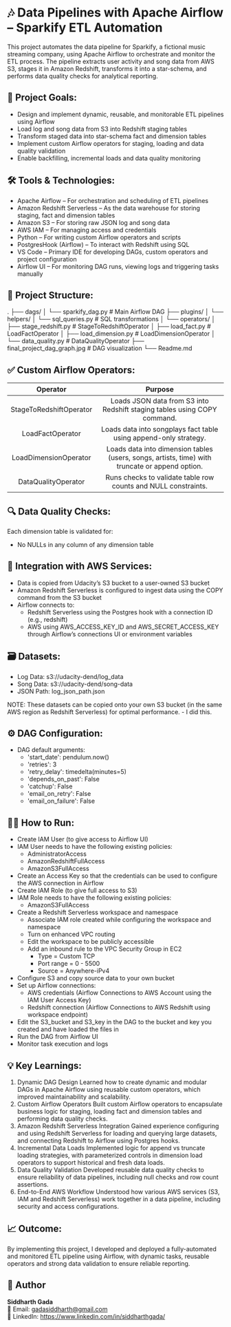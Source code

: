 # 🎶 Data Pipelines with Apache Airflow – Sparkify ETL Automation
This project automates the data pipeline for Sparkify, a fictional music streaming company, using Apache Airflow to orchestrate and monitor the ETL process. The pipeline extracts user activity and song data from AWS S3, stages it in Amazon Redshift, transforms it into a star-schema, and performs data quality checks for analytical reporting.

## 🚀 Project Goals:<br>
- Design and implement dynamic, reusable, and monitorable ETL pipelines using Airflow
- Load log and song data from S3 into Redshift staging tables
- Transform staged data into star-schema fact and dimension tables
- Implement custom Airflow operators for staging, loading and data quality validation
- Enable backfilling, incremental loads and data quality monitoring

## 🛠️ Tools & Technologies: <br>
- Apache Airflow – For orchestration and scheduling of ETL pipelines
- Amazon Redshift Serverless – As the data warehouse for storing staging, fact and dimension tables
- Amazon S3 – For storing raw JSON log and song data
- AWS IAM – For managing access and credentials
- Python – For writing custom Airflow operators and scripts
- PostgresHook (Airflow) – To interact with Redshift using SQL
- VS Code – Primary IDE for developing DAGs, custom operators and project configuration
- Airflow UI – For monitoring DAG runs, viewing logs and triggering tasks manually

## 📁 Project Structure:<br>
.
├── dags/
│   └── sparkify_dag.py              # Main Airflow DAG
├── plugins/
│   └── helpers/
│       └── sql_queries.py          # SQL transformations
│   └── operators/
│       ├── stage_redshift.py       # StageToRedshiftOperator
│       ├── load_fact.py            # LoadFactOperator
│       ├── load_dimension.py       # LoadDimensionOperator
│       └── data_quality.py         # DataQualityOperator
├── final_project_dag_graph.jpg     # DAG visualization
└── Readme.md

## ✅ Custom Airflow Operators: <br>
|Operator	| Purpose|
|:---:|:---:|
| StageToRedshiftOperator	| Loads JSON data from S3 into Redshift staging tables using COPY command. |
| LoadFactOperator	| Loads data into songplays fact table using append-only strategy. |
| LoadDimensionOperator |	Loads data into dimension tables (users, songs, artists, time) with truncate or append option. |
| DataQualityOperator	| Runs checks to validate table row counts and NULL constraints. |

## 🔍 Data Quality Checks: <br>
Each dimension table is validated for:
- No NULLs in any column of any dimension table

## 🔄 Integration with AWS Services: <br>
- Data is copied from Udacity’s S3 bucket to a user-owned S3 bucket
- Amazon Redshift Serverless is configured to ingest data using the COPY command from the S3 bucket
- Airflow connects to:
  - Redshift Serverless using the Postgres hook with a connection ID (e.g., redshift)
  - AWS using AWS_ACCESS_KEY_ID and AWS_SECRET_ACCESS_KEY through Airflow’s connections UI or environment variables

## 🗃️ Datasets: <br>
- Log Data: s3://udacity-dend/log_data
- Song Data: s3://udacity-dend/song-data
- JSON Path: log_json_path.json

NOTE: These datasets can be copied onto your own S3 bucket (in the same AWS region as Redshift Serverless) for optimal performance. - I did this.

## ⚙️ DAG Configuration: <br>
- DAG default arguments:
  - 'start_date': pendulum.now()
  - 'retries': 3
  - 'retry_delay': timedelta(minutes=5)
  - 'depends_on_past': False
  - 'catchup': False
  - 'email_on_retry': False
  - 'email_on_failure': False

## 🧑‍💻 How to Run:
- Create IAM User (to give access to Airflow UI)
- IAM User needs to have the following existing policies:
  - AdministratorAccess
  - AmazonRedshiftFullAccess
  - AmazonS3FullAccess
- Create an Access Key so that the credentials can be used to configure the AWS connection in Airflow
- Create IAM Role (to give full access to S3)
- IAM Role needs to have the following existing policies:
  - AmazonS3FullAccess
- Create a Redshift Serverless workspace and namespace
  - Associate IAM role created while configuring the workspace and namespace
  - Turn on enhanced VPC routing
  - Edit the workspace to be publicly accessible
  - Add an inbound rule to the VPC Security Group in EC2
    - Type = Custom TCP
    - Port range = 0 - 5500
    - Source = Anywhere-iPv4
- Configure S3 and copy source data to your own bucket
- Set up Airflow connections:
  - AWS credentials (Airflow Connections to AWS Account using the IAM User Access Key)
  - Redshift connection (Airflow Connections to AWS Redshift using workspace endpoint)
- Edit the S3_bucket and S3_key in the DAG to the bucket and key you created and have loaded the files in
- Run the DAG from Airflow UI
- Monitor task execution and logs

## 💡 Key Learnings: <br>
1. Dynamic DAG Design
Learned how to create dynamic and modular DAGs in Apache Airflow using reusable custom operators, which improved maintainability and scalability.
2. Custom Airflow Operators
Built custom Airflow operators to encapsulate business logic for staging, loading fact and dimension tables and performing data quality checks.
3. Amazon Redshift Serverless Integration
Gained experience configuring and using Redshift Serverless for loading and querying large datasets, and connecting Redshift to Airflow using Postgres hooks.
4. Incremental Data Loads
Implemented logic for append vs truncate loading strategies, with parameterized controls in dimension load operators to support historical and fresh data loads.
5. Data Quality Validation
Developed reusable data quality checks to ensure reliability of data pipelines, including null checks and row count assertions.
6. End-to-End AWS Workflow
Understood how various AWS services (S3, IAM and Redshift Serverless) work together in a data pipeline, including security and access configurations.

## 📈 Outcome: <br>
By implementing this project, I developed and deployed a fully-automated and monitored ETL pipeline using Airflow, with dynamic tasks, reusable operators and strong data validation to ensure reliable reporting.

## 👤 Author

**Siddharth Gada**  
📧 Email: gadasiddharth@gmail.com <br>
🔗 LinkedIn: https://www.linkedin.com/in/siddharthgada/
